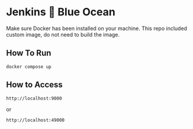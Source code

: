 # Jenkins 💚 Blue Ocean
Make sure Docker has been installed on your machine. This repo included custom image, do not need to build the image.
## How To Run
```shell
docker compose up
```

## How to Access
```shell
http://localhost:9000
```
or 
```shell
http://localhost:49000
```
